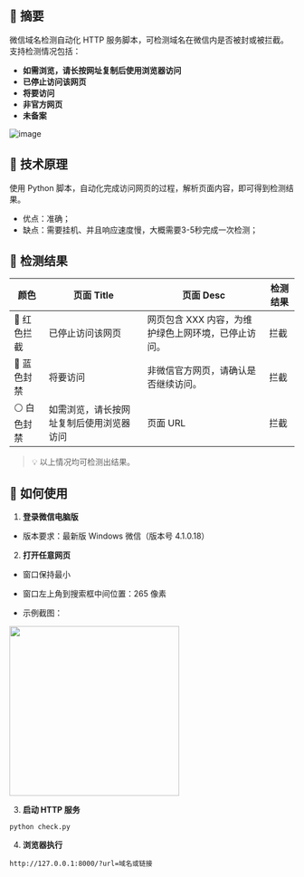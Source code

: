 ## 📝 摘要

微信域名检测自动化 HTTP 服务脚本，可检测域名在微信内是否被封或被拦截。  
支持检测情况包括：  

- **如需浏览，请长按网址复制后使用浏览器访问**  
- **已停止访问该网页**  
- **将要访问**  
- **非官方网页**  
- **未备案**  

![image](https://p5.ssl.qhimg.com/t11b673bcd64794273f46d7c5fd.jpg)

## 🔧 技术原理

使用 Python 脚本，自动化完成访问网页的过程，解析页面内容，即可得到检测结果。

- 优点：准确；
- 缺点：需要挂机、并且响应速度慢，大概需要3-5秒完成一次检测；

## 📝 检测结果

| 颜色 | 页面 Title | 页面 Desc | 检测结果 |
|------|------------|-----------|----------|
| 🔴 红色拦截 | 已停止访问该网页 | 网页包含 XXX 内容，为维护绿色上网环境，已停止访问。 | 拦截 |
| 🔵 蓝色封禁 | 将要访问 | 非微信官方网页，请确认是否继续访问。 | 拦截 |
| ⚪ 白色封禁 | 如需浏览，请长按网址复制后使用浏览器访问 | 页面 URL | 拦截 |

> 💡 以上情况均可检测出结果。


## 🚀 如何使用

1. **登录微信电脑版**  
- 版本要求：最新版 Windows 微信（版本号 4.1.0.18）  

2. **打开任意网页**  
- 窗口保持最小  
- 窗口左上角到搜索框中间位置：265 像素  

- 示例截图：
<img src="https://p1.ssl.qhimg.com/t11b673bcd6d55b3a2f701d7741.png" width="300" />

3. **启动 HTTP 服务**  
```
python check.py
```

4. **浏览器执行**
```
http://127.0.0.1:8000/?url=域名或链接
```
